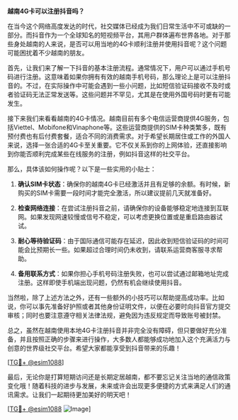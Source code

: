**越南4G卡可以注册抖音吗？**

在当今这个网络高度发达的时代，社交媒体已经成为我们日常生活中不可或缺的一部分。而抖音作为一个全球知名的短视频平台，其用户群体遍布世界各地。对于那些身处越南的人来说，是否可以用当地的4G卡顺利注册并使用抖音呢？这个问题可能困扰着不少越南的朋友。

首先，让我们来了解一下抖音的基本注册流程。通常情况下，用户可以通过手机号码进行注册。这意味着如果你拥有有效的越南手机号码，那么理论上是可以注册抖音的。不过，在实际操作中可能会遇到一些小问题，比如短信验证码接收不及时或者验证码无法正常发送等。这些问题并不罕见，尤其是在使用外国号码时更有可能发生。

接下来我们来看看越南的4G卡情况。越南目前有多个电信运营商提供4G服务，包括Viettel、Mobifone和Vinaphone等。这些运营商提供的SIM卡种类繁多，既有预付费也有后付费套餐，适合不同的消费需求。对于希望长期居住或工作的外国人来说，选择一张合适的4G卡至关重要。它不仅关系到你的上网体验，还直接影响到你能否顺利完成某些在线服务的注册，例如抖音这样的社交平台。

那么，具体该如何操作呢？以下是一些实用的小贴士：

1. **确认SIM卡状态**：确保你的越南4G卡已经激活并且有足够的余额。有时候，新购买的SIM卡需要一段时间才能完全激活，所以建议提前几天就准备好。

2. **检查网络连接**：在尝试注册抖音之前，请确保你的设备能够稳定地连接到互联网。如果发现网速较慢或信号不稳定，可以考虑更换位置或是重启路由器试试。

3. **耐心等待验证码**：由于国际通信可能存在延迟，因此收到短信验证码的时间可能会比预期长一些。如果超过合理时间仍未收到，请联系运营商客服寻求帮助。

4. **备用联系方式**：如果你担心手机号码注册失败，也可以尝试通过邮箱地址完成注册。这样即使手机端出现问题，仍然有机会继续使用抖音。

当然啦，除了上述方法之外，还有一些额外的小技巧可以帮助提高成功率。比如说，你可以事先准备好护照或者其他身份证明文件，以便在必要时向抖音官方提交审核；同时也要注意遵守相关法律法规，避免因为违反规定而导致账号被封禁。

总之，虽然在越南使用本地4G卡注册抖音并非完全没有障碍，但只要做好充分准备，并且按照正确的步骤来进行操作，大多数人都能够成功地加入这个充满活力与创意的世界级社交平台。希望大家都能享受到抖音带来的乐趣！

[[TG💪+ @esim1088](https://t.me/s/esim1088)]

最后，无论你是打算短期访问还是长期定居越南，都不要忘记关注当地的通信政策变化哦！随着科技的进步与发展，未来或许会出现更多便捷的方式来满足人们的通讯需求。让我们一起期待更加美好的明天吧！

[[TG💪+ @esim1088](https://t.me/s/esim1088) ![Image](https://i.postimg.cc/4NQfJmqS/Snipaste-2025-05-13-00-14-12.png)]